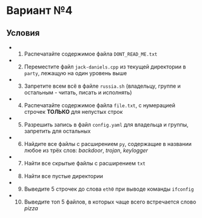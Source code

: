 # Вариант №4

## Условия

- 1. Распечатайте содержимое файла `DONT_READ_ME.txt`
- 2. Переместите файл `jack-daniels.cpp` из текущей директории в `party`, лежащую на один уровень выше
- 3. Запретите всем всё в файле `russia.sh` (владельцу, группе и остальным - читать, писать и исполнять)
- 4. Распечатайте содержимое файла `file.txt`, с нумерацией строчек **ТОЛЬКО** для непустых строк
- 5. Разрешить запись в файл `config.yaml` для владельца и группы, запретить для остальных
- 6. Найдите все файлы с расширением `py`, содержащие в названии любое из трёх слов: _backdoor_, _trojan_, _keylogger_
- 7. Найти все скрытые файлы с расширением `txt`
- 8. Найти все пустые директории
- 9. Выведите 5 строчек до слова `eth0` при выводе команды `ifconfig`
- 10. Выведите топ 5 файлов, в которых чаще всего встречается слово _pizza_
